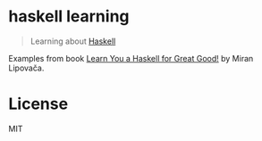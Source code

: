 # haskell learning

> Learning about [Haskell](https://www.haskell.org/)

Examples from book [Learn You a Haskell for Great Good!](http://learnyouahaskell.com/) by Miran Lipovača.

# License

MIT
